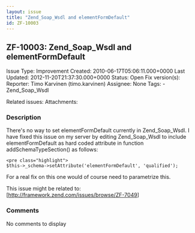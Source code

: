 ```yaml
---
layout: issue
title: "Zend_Soap_Wsdl and elementFormDefault"
id: ZF-10003
---
```


ZF-10003: Zend\_Soap\_Wsdl and elementFormDefault
-------------------------------------------------

 Issue Type: Improvement Created: 2010-06-17T05:06:11.000+0000 Last Updated: 2012-11-20T21:37:30.000+0000 Status: Open Fix version(s): 
 Reporter:  Timo Karvinen (timo.karvinen)  Assignee:  None  Tags: - Zend\_Soap\_Wsdl
 
 Related issues: 
 Attachments: 
### Description

There's no way to set elementFormDefault currently in Zend\_Soap\_Wsdl. I have fixed this issue on my server by editing Zend\_Soap\_Wsdl to include elementFormDefault as hard coded attribute in function addSchemaTypeSection() as follows:

 
    <pre class="highlight">
    $this->_schema->setAttribute('elementFormDefault', 'qualified');


For a real fix on this one would of course need to parametrize this.

This issue might be related to: [<http://framework.zend.com/issues/browse/ZF-7049>]

 

 

### Comments

No comments to display